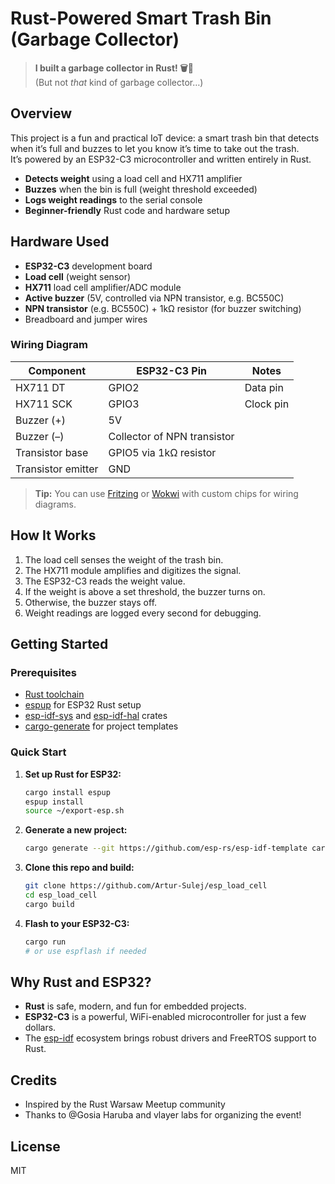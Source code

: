 # Rust-Powered Smart Trash Bin (Garbage Collector)

> **I built a garbage collector in Rust! 🗑️🦀**  
> (But not *that* kind of garbage collector…)

## Overview

This project is a fun and practical IoT device: a smart trash bin that detects when it’s full and buzzes to let you know it’s time to take out the trash.  
It’s powered by an ESP32-C3 microcontroller and written entirely in Rust.

- **Detects weight** using a load cell and HX711 amplifier
- **Buzzes** when the bin is full (weight threshold exceeded)
- **Logs weight readings** to the serial console
- **Beginner-friendly** Rust code and hardware setup

## Hardware Used

- **ESP32-C3** development board
- **Load cell** (weight sensor)
- **HX711** load cell amplifier/ADC module
- **Active buzzer** (5V, controlled via NPN transistor, e.g. BC550C)
- **NPN transistor** (e.g. BC550C) + 1kΩ resistor (for buzzer switching)
- Breadboard and jumper wires

### Wiring Diagram

| Component    | ESP32-C3 Pin | Notes                                 |
|--------------|--------------|---------------------------------------|
| HX711 DT     | GPIO2        | Data pin                              |
| HX711 SCK    | GPIO3        | Clock pin                             |
| Buzzer (+)   | 5V           |                                      |
| Buzzer (–)   | Collector of NPN transistor |                        |
| Transistor base | GPIO5 via 1kΩ resistor |                          |
| Transistor emitter | GND     |                                      |

> **Tip:** You can use [Fritzing](https://fritzing.org/) or [Wokwi](https://wokwi.com/) with custom chips for wiring diagrams.

## How It Works

1. The load cell senses the weight of the trash bin.
2. The HX711 module amplifies and digitizes the signal.
3. The ESP32-C3 reads the weight value.
4. If the weight is above a set threshold, the buzzer turns on.
5. Otherwise, the buzzer stays off.
6. Weight readings are logged every second for debugging.

## Getting Started

### Prerequisites

- [Rust toolchain](https://rustup.rs/)
- [espup](https://github.com/esp-rs/espup) for ESP32 Rust setup
- [esp-idf-sys](https://github.com/esp-rs/esp-idf-sys) and [esp-idf-hal](https://github.com/esp-rs/esp-idf-hal) crates
- [cargo-generate](https://github.com/cargo-generate/cargo-generate) for project templates

### Quick Start

1. **Set up Rust for ESP32:**
   ```sh
   cargo install espup
   espup install
   source ~/export-esp.sh
   ```

2. **Generate a new project:**
   ```sh
   cargo generate --git https://github.com/esp-rs/esp-idf-template cargo
   ```

3. **Clone this repo and build:**
   ```sh
   git clone https://github.com/Artur-Sulej/esp_load_cell
   cd esp_load_cell
   cargo build
   ```

4. **Flash to your ESP32-C3:**
   ```sh
   cargo run
   # or use espflash if needed
   ```

## Why Rust and ESP32?

- **Rust** is safe, modern, and fun for embedded projects.
- **ESP32-C3** is a powerful, WiFi-enabled microcontroller for just a few dollars.
- The [esp-idf](https://github.com/espressif/esp-idf) ecosystem brings robust drivers and FreeRTOS support to Rust.

## Credits

- Inspired by the Rust Warsaw Meetup community
- Thanks to @Gosia Haruba and vlayer labs for organizing the event!

## License

MIT
